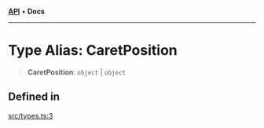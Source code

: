[**API**](../API.md) • **Docs**

***

# Type Alias: CaretPosition

> **CaretPosition**: `object` \| `object`

## Defined in

[src/types.ts:3](https://github.com/inokawa/rich-textarea/blob/f68d9e7ccb43f4a3c1bc208fe5bee1c78fa77f0e/src/types.ts#L3)
